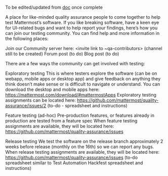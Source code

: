 To be edited/updated from [doc](https://docs.google.com/document/d/1V4bWfYMcF7FdBa8hc96QFXaFjFvkVHoimnMEvughEgE/edit#heading=h.641vvh8p93n) once complete 

A place for like-minded quality assurance people to come together to help test Mattermost’s software.
If you like breaking software, have a keen eye for UI-related bugs and want to help report your findings, here’s how you can join our testing community. You can find help and more information in the following places:

Join our Community server here: <invite link to ~qa-contributors> (channel still to be created)
Forum post <link> (to do)
Blog post <link> (to do)

There are a few ways the community can get involved with testing:

Exploratory testing
This is where testers explore the software (can be on webapp, mobile apps or desktop app) and give feedback on anything they think doesn’t make sense or is difficult to navigate or understand. You can download the desktop and mobile apps here: https://mattermost.com/download/#mattermostApps 
Exploratory testing assignments can be located here: https://github.com/mattermost/quality-assurance/issues/2  (to-do - spreadsheet and instructions)


Feature testing (ad-hoc)
Pre-production features, or features already in production are tested from a feature spec
When feature testing assignments are available, they will be located here: https://github.com/mattermost/quality-assurance/issues 

Release testing
We test the software on the release branch approximately 2 weeks before release (monthly on the 16th) so we can report any bugs. 
When release testing assignments are available, they will be located here: https://github.com/mattermost/quality-assurance/issues (to-do spreadsheet similar to Test Automation Hackfest spreadsheet and instructions)

